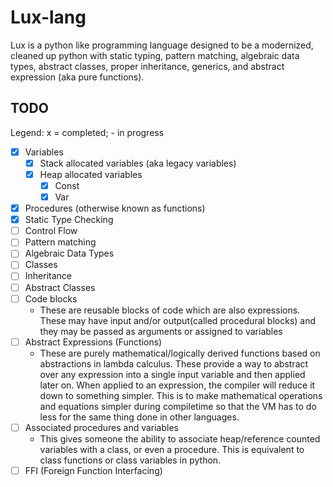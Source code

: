 # Lux-lang
Lux is a python like programming language designed to be a modernized, cleaned up python with static typing, pattern matching, algebraic data types, abstract classes, proper inheritance, generics, and abstract expression (aka pure functions).

## TODO
Legend: x = completed; - in progress<br>
* [x] Variables
    * [x] Stack allocated variables (aka legacy variables)
    * [x] Heap allocated variables
        * [x] Const
        * [x] Var
* [x] Procedures (otherwise known as functions)
* [x] Static Type Checking
* [ ] Control Flow
* [ ] Pattern matching
* [ ] Algebraic Data Types
* [ ] Classes
* [ ] Inheritance
* [ ] Abstract Classes
* [ ] Code blocks
    - These are reusable blocks of code which are also expressions. 
        These may have input and/or output(called procedural blocks) and they may be passed as arguments or assigned to variables
* [ ] Abstract Expressions (Functions)
    - These are purely mathematical/logically derived functions based on abstractions in lambda calculus. These provide a way to abstract over any expression into a single input variable and then applied later on. When applied to an expression, the compiler will reduce it down to something simpler. This is to make mathematical operations and equations simpler during compiletime so that the VM has to do less for the same thing done in other languages.
* [ ] Associated procedures and variables
    - This gives someone the ability to associate heap/reference counted variables with a class, or even a procedure. This is equivalent to class functions or class variables in python.
* [ ] FFI (Foreign Function Interfacing)